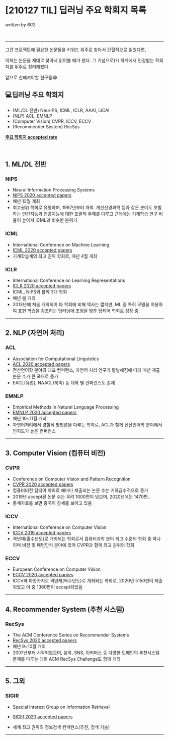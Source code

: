 # [210127 TIL] 딥러닝 주요 학회지 목록

_written by 602_

<br/>



---

그간 프로젝트에 필요한 논문들을 키워드 위주로 찾아서 간헐적으로 읽었다면,

이제는 논문을 제대로 찾아서 읽어볼 때가 왔다. 그 기념으로(?) 학계에서 인정받는 학회지를 위주로 정리해봤다.

앞으로 친해져야할 친구들😂



## 💻딥러닝 주요 학회지



- (ML/DL 전반) NeurIPS, ICML, ICLR, AAAI, IJCAI
- (NLP) ACL, EMNLP
- (Computer Vision) CVPR, ICCV, ECCV
- (Recommender System) RecSys

 

**[주요 학회지 accepted rate](https://github.com/lixin4ever/Conference-Acceptance-Rate)**

<br/>



## 1. ML/DL 전반



### NIPS

- Neural Information Processing Systems
- [NIPS 2020 accepted papers](https://proceedings.neurips.cc/paper/2020)
- 매년 12월 개최
- 최고권위 학회로 유명하며, 1987년부터 개최. 계산신경과학 등과 같은 분야도 포함하는 인간지능과 인공지능에 대한 포괄적 주제를 다루고 근래에는 기계학습 연구 비율이 높아져 ICML과 비슷한 분위기

### ICML

- International Conference on Machine Learning
- [ICML 2020 accepted papers](https://icml.cc/virtual/2020/papers.html?filter=keywords)
- 기계학습계의 최고 권위 학회로, 매년 4월 개최

### ICLR

- International Conference on Learning Representations 
- [ICLR 2020 accepted papers](https://iclr.cc/virtual_2020/papers.html?filter=keywords)
- ICML, NIPS와 함께 3대 학회
- 매년 봄 개최
- 2013년에 처음 개최되어 타 학회에 비해 역사는 짧지만, ML 중 특히 모델을 이용하여 표현 학습을 강조하는 딥러닝에 초점을 맞춘 탑티어 학회로 성장 중.  



---



## 2. NLP (자연어 처리)



### ACL

- Association for Computational Linguistics
- [ACL 2020 accepted papers](https://acl2020.org/program/accepted/)
- 전산언어학 분야의 대표 컨퍼런스, 자연어 처리 연구가 활발해짐에 따라 매년 제출 논문 수가 큰 폭으로 증가
- EACL(유럽), NAACL(북미) 등 대륙 별 컨퍼런스도 존재

### EMNLP

- Empirical Methods in Natural Language Processing
- [EMNLP 2020 accepted papers](https://2020.emnlp.org/papers/main)
- 매년 10~11월 개최
- 자연어처리에서 경험적 방법론을 다루는 학회로, ACL과 함께 전산언어학 분야에서 인지도가 높은 컨퍼런스



---



## 3. Computer Vision (컴퓨터 비전)



### CVPR

- Conference on Computer Vision and Pattern Recognition
- [CVPR 2020 accepted papers](https://openaccess.thecvf.com/CVPR2020?day=2020-06-16)
- 컴퓨터비전 탑티어 학회로 해마다 제출되는 논문 수는 기하급수적으로 증가
- 2019년 accept된 논문 수는 무려 1000편이 넘으며, 2020년에는 1470편..
- 통계자료를 보면 중국이 강세를 보이고 있음

### ICCV

- International Conference on Computer Vision
- [ICCV 2019 accepted papers](https://openaccess.thecvf.com/ICCV2019)
- 격년제(홀수년도)로 개최되는 학회로서 컴퓨터과학 분야 최고 수준의 학회 중 하나이며 비전 및 패턴인식 분야에 있어 CVPR과 함께 최고 권위의 학회

### ECCV

- European Conference on Computer Vision
- [ECCV 2020 accepted papers](https://www.ecva.net/papers.php)
- ICCV와 마찬가지로 격년제(짝수년도)로 개최되는 학회로, 2020년 5150편이 제출되었고 이 중 1360편이 accept되었음



---





## 4. Recommender System (추천 시스템)



### RecSys

- The ACM Conference Series on Recommender Systems
- [RecSys 2020 accepted papers](https://recsys.acm.org/recsys20/accepted-contributions/#content-tab-1-0-tab)
- 매년 9~10월 개최
- 2007년부터 시작되었으며, 음악, SNS, 이커머스 등 다양한 도메인의 추천시스템 문제를 다루는 대회 ACM RecSys Challenge도 함께 개최



---





## 5. 그외



### SIGIR

- Special Interest Group on Information Retrieval
- [SIGIR 2020 accepted papers](https://sigir.org/sigir2020/accepted-papers/)

- 세계 최고 권위의 정보검색 컨퍼런스(추천, 검색 기술)

---

